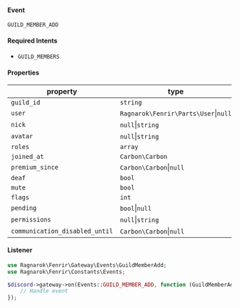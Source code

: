#### Event
`GUILD_MEMBER_ADD`

#### Required Intents
- `GUILD_MEMBERS`

#### Properties
|property|type|
|--------|----|
|`guild_id`|`string`|
|`user`|`Ragnarok\Fenrir\Parts\User`&#124;`null`|
|`nick`|`null`&#124;`string`|
|`avatar`|`null`&#124;`string`|
|`roles`|`array`|
|`joined_at`|`Carbon\Carbon`|
|`premium_since`|`Carbon\Carbon`&#124;`null`|
|`deaf`|`bool`|
|`mute`|`bool`|
|`flags`|`int`|
|`pending`|`bool`&#124;`null`|
|`permissions`|`null`&#124;`string`|
|`communication_disabled_until`|`Carbon\Carbon`&#124;`null`|

#### Listener
```php
use Ragnarok\Fenrir\Gateway\Events\GuildMemberAdd;
use Ragnarok\Fenrir\Constants\Events;

$discord->gateway->on(Events::GUILD_MEMBER_ADD, function (GuildMemberAdd $event) {
    // Handle event
});
```
